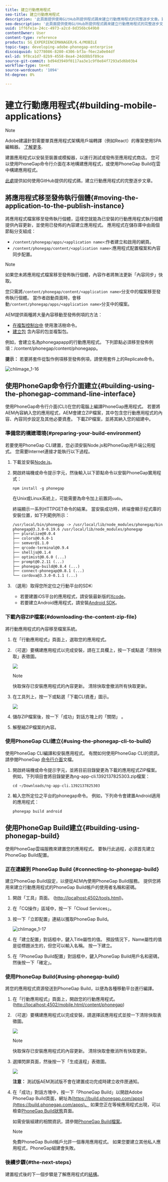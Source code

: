 ```yaml
---
title: 建立行動應用程式
seo-title: 建立行動應用程式
description: '此頁面提供使用GitHub所提供程式碼來建立行動應用程式的完整逐步文章。建置您的應用程式以安裝至裝置或模擬器，以進行測試或發佈至應用程式商店。 您可以使用PhoneGap命令行介面在本地構建應用程式，或使用PhoneGap Build在雲中構建應用程式。 '
seo-description: '此頁面提供使用GitHub所提供程式碼來建立行動應用程式的完整逐步文章。建置您的應用程式以安裝至裝置或模擬器，以進行測試或發佈至應用程式商店。 您可以使用PhoneGap命令行介面在本地構建應用程式，或使用PhoneGap Build在雲中構建應用程式。 '
uuid: 1ff6fe1a-24cc-4973-a2cd-8d356bc649b0
contentOwner: User
content-type: reference
products: SG_EXPERIENCEMANAGER/6.4/MOBILE
topic-tags: developing-adobe-phonegap-enterprise
discoiquuid: b2778086-8280-4306-bf3a-f6ec2a0e04df
exl-id: 9f8ca1d7-82b9-4558-8ea4-24dd8b5f89ce
source-git-commit: bd94d3949f0117aa3e1c9f0e84f7293a5d6b03b4
workflow-type: tm+mt
source-wordcount: '1094'
ht-degree: 0%

---
```


# 建立行動應用程式{#building-mobile-applications}

>[!NOTE]
>
>Adobe建議針對需要單頁應用程式架構用戶端轉譯（例如React）的專案使用SPA編輯器。 [了解更多](/help/sites-developing/spa-overview.md).

建置應用程式以安裝至裝置或模擬器，以進行測試或發佈至應用程式商店。 您可以使用PhoneGap命令行介面在本地構建應用程式，或使用PhoneGap Build在雲中構建應用程式。

[此處](https://helpx.adobe.com/experience-manager/using/aem62_mobile.html)提供如何使用GitHub提供的程式碼，建立行動應用程式的完整逐步文章。

## 將應用程式移至發佈執行個體{#moving-the-application-to-the-publish-instance}

將應用程式檔案移至發佈執行個體，這樣您就能為已安裝的行動應用程式執行個體提供內容更新，並使用已發佈的內容建立應用程式。 應用程式在儲存庫中由兩個節點分支組成：

* `/content/phonegap/apps/<application name>`:作者建立和啟用的網頁。
* `/content/phonegap/content/<application name>`:應用程式配置檔案和內容同步配置。

>[!NOTE]
>
>如果您未將應用程式檔案移至發佈執行個體，內容作者將無法更新「內容同步」快取。

您只需將`/content/phonegap/content/<application name>`分支中的檔案移至發佈執行個體。 當作者啟動頁面時，會移動`/content/phonegap/apps/<application name>`分支中的檔案。

AEM提供兩種將大量內容移動至發佈例項的方法：

* [在複製控制台中](/help/sites-authoring/publishing-pages.md) 使用激活樹命令。
* [建立包](/help/sites-administering/package-manager.md) 含內容的包並複製包。

例如，會建立名為phonegapapp的行動應用程式。 下列節點必須移至發佈例項：/content/phonegap/content/phonegapp。

**提示：** 若要將套件從製作例項移至發佈例項，請使用套件上的Replicate命令。

![chlimage_1-16](assets/chlimage_1-16.png)

## 使用PhoneGap命令行介面建立{#building-using-the-phonegap-command-line-interface}

使用PhoneGap命令行介面(CLI)在您的電腦上編譯PhoneGap應用程式。 若要將AEM內容納入您的應用程式，AEM會建立ZIP檔案，其中包含您行動應用程式的內容、內容同步設定及其他必要資產。 下載ZIP檔案，並將其納入您的組建中。

### 準備您的構建環境{#preparing-your-build-environment}

若要使用PhoneGap CLI建置，您必須安裝Node.js和PhoneGap用戶端公用程式。 您需要Internet連接才能執行以下過程。

1. 下載並安裝[Node.js](https://nodejs.org/)。
1. 開啟終端機或命令提示字元，然後輸入以下節點命令以安裝PhoneGap實用程式：

   ```shell
   npm install -g phonegap
   ```

   在Unix或Linux系統上，可能需要為命令加上前置詞`sudo`。

   終端顯示一系列HTTPGET命令的結果。 當安裝成功時，終端會顯示程式庫的安裝位置，如下列範例所示：

   ```xml
   /usr/local/bin/phonegap -> /usr/local/lib/node_modules/phonegap/bin/phonegap.js
   phonegap@3.3.0-0.19.6 /usr/local/lib/node_modules/phonegap
   ├── pluralize@0.0.4
   ├── colors@0.6.0-1
   ├── semver@1.1.0
   ├── qrcode-terminal@0.9.4
   ├── shelljs@0.1.4
   ├── optimist@0.6.0 (...)
   ├── prompt@0.2.11 (...)
   ├── phonegap-build@0.8.4 (...)
   ├── connect-phonegap@0.8.1 (...)
   └── cordova@3.3.0-0.1.1 (...)
   ```

1. （選用）取得您所定位之行動平台的SDK:

   * 若要建置iOS平台的應用程式，請安裝最新版的[Xcode](https://developer.apple.com/xcode/)。
   * 若要建立Android應用程式，請安裝[Android SDK](https://developer.android.com/)。

### 下載內容ZIP檔案{#downloading-the-content-zip-file}

將行動應用程式的內容移至檔案系統。

1. 在「行動應用程式」頁面上，選取您的應用程式。
1. （可選）要構建應用程式以完成安裝，請在工具欄上，按一下或點選「清除快取」表徵圖。

   ![](do-not-localize/chlimage_1.png)

   >[!NOTE]
   >
   >快取保存已安裝應用程式的內容更新。 清除快取會撤消所有快取更新。

1. 在工具列上，按一下或點選「下載CLI資產」圖示。

   ![](do-not-localize/chlimage_1-1.png)

1. 儲存ZIP檔案後，按一下「成功」對話方塊上的「關閉」 。
1. 解壓縮ZIP檔案的內容。

### 使用PhoneGap CLI建立{#using-the-phonegap-cli-to-build}

使用PhoneGap CLI編譯和安裝應用程式。 有關如何使用PhoneGap CLI的資訊，請參閱PhoneGap [命令行介面](https://docs.phonegap.com/en/3.0.0/guide_cli_index.md.html)文檔。

1. 開啟終端機或命令提示字元，並將目前目錄變更為下載的應用程式ZIP檔案。 例如，下列項目會將目錄變更為ng-app-cli.1392137825303.zip檔案：

   ```shell
   cd ~/Downloads/ng-app-cli.1392137825303
   ```

1. 輸入您所定位之平台的phonegap命令。 例如，下列命令會建置Android適用的應用程式：

   ```shell
   phonegap build android
   ```

## 使用PhoneGap Build建立{#building-using-phonegap-build}

使用PhoneGap雲端服務來建置您的應用程式。 要執行此過程，必須首先建立PhoneGap Build配置。

### 正在連線到 PhoneGap Build {#connecting-to-phonegap-build}

建立PhoneGap Build設定，以便從AEM內使用PhoneGap Build服務。 提供您將用來建立行動應用程式的PhoneGap Build帳戶的使用者名稱和密碼。

1. 開啟「工具」頁面。 ([http://localhost:4502/tools.html](http://localhost:4502/tools.html))。
1. 在「CQ操作」區域中，按一下「Cloud Services」。
1. 按一下「立即配置」連結以獲取PhoneGap Build。

   ![chlimage_1-17](assets/chlimage_1-17.png)

1. 在「建立配置」對話框中，鍵入Title屬性的值。 預設情況下，Name屬性的值是從標題派生的，但您可以輸入名稱。 按一下建立。
1. 在「PhoneGap Build配置」對話框中，鍵入PhoneGap Build用戶名和密碼，然後按一下「確定」。

### 使用PhoneGap Build{#using-phonegap-build}

將您的應用程式資源發送到PhoneGap Build，以便為各種移動平台進行編譯。

1. 在「行動應用程式」頁面上，開啟您的行動應用程式。 ([http://localhost:4502/mobile.html/content/phonegap](http://localhost:4502/mobile.html/content/phonegap))
1. （可選）要構建應用程式以完成安裝，請選擇該應用程式並按一下清除快取表徵圖。

   ![](do-not-localize/chlimage_1-2.png)

   >[!NOTE]
   >
   >快取保存已安裝應用程式的內容更新。 清除快取會撤消所有快取更新。

1. 選擇閃屏頁面，然後按一下「生成遠程」表徵圖。

   ![](do-not-localize/chlimage_1-3.png)

   **注意：** 測試版AEM測試版不會在建置成功完成時建立收件匣通知。

1. 在「成功」對話方塊中，按一下「PhoneGap Build」以開啟Adobe PhoneGap Build頁面，網址為[https://build.phonegap.com/apps](https://build.phonegap.com/apps)。 如果您正在等候應用程式出現，可以檢查[PhoneGap Build狀態](https://status.build.phonegap.com/)頁面。

   如需安裝組建的相關資訊，請參閱[PhoneGap Build檔案](https://docs.build.phonegap.com/en_US/3.1.0/#googtrans%28en%29)。

   >[!NOTE]
   >
   >免費PhoneGap Build帳戶允許一個專用應用程式。 如果您要建立其他私人應用程式，PhoneGap組建會失敗。

### 後續步驟{#the-next-steps}

建置程式後的下一個步驟是了解應用程式的[結構](/help/mobile/phonegap-structure-an-app.md)。
